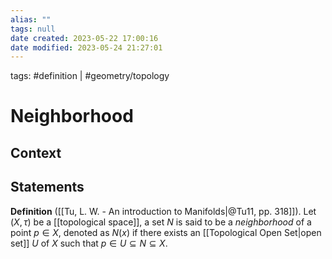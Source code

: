 ```yaml
---
alias: ""
tags: null
date created: 2023-05-22 17:00:16
date modified: 2023-05-24 21:27:01
---
```


tags: #definition | #geometry/topology

# Neighborhood

## Context

## Statements

**Definition** ([[Tu, L. W. - An introduction to Manifolds|@Tu11, pp. 318]]). Let $(X, \tau)$ be a [[topological space]], a set $N$ is said to be a _neighborhood_ of a point $p\in X$, denoted as $N(x)$ if there exists an [[Topological Open Set|open set]] $U$ of $X$ such that $p\in U\subseteq N\subseteq X$.